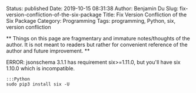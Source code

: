 Status: published
Date: 2019-10-15 08:31:38
Author: Benjamin Du
Slug: fix-version-confliction-of-the-six-package
Title: Fix Version Confliction of the Six Package
Category: Programming
Tags: programming, Python, six, version confliction

**
Things on this page are fragmentary and immature notes/thoughts of the author.
It is not meant to readers but rather for convenient reference of the author and future improvement.
**

ERROR: jsonschema 3.1.1 has requirement six>=1.11.0, but you'll have six 1.10.0 which is incompatible.


    :::Python
    sudo pip3 install six -U



